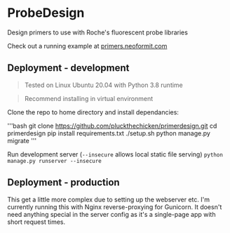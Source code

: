 # ProbeDesign
Design primers to use with Roche's fluorescent probe libraries

Check out a running example at [primers.neoformit.com](http://primers.neoformit.com/)

Deployment - development
------

> Tested on Linux Ubuntu 20.04 with Python 3.8 runtime

> Recommend installing in virtual environment

Clone the repo to home directory and install dependancies:

'''bash
git clone https://github.com/pluckthechicken/primerdesign.git
cd primerdesign
pip install requirements.txt
./setup.sh
python manage.py migrate
'''

Run development server (`--insecure` allows local static file serving)
`python manage.py runserver --insecure`

Deployment - production
------

This get a little more complex due to setting up the webserver etc. I'm currently running this with Nginx reverse-proxying for Gunicorn. It doesn't need anything special in the server config as it's a single-page app with short request times.

